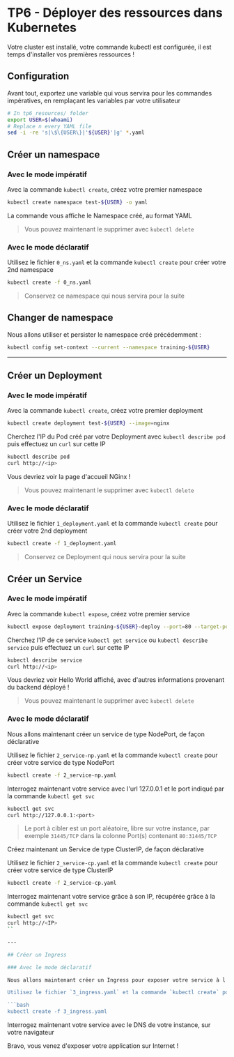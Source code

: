 # TP6 - Déployer des ressources dans Kubernetes

Votre cluster est installé, votre commande kubectl est configurée, il est temps d'installer vos premières ressources !

## Configuration

Avant tout, exportez une variable qui vous servira pour les commandes impératives, en remplaçant les variables par votre utilisateur

```bash
# In tp6_resources/ folder
export USER=$(whoami)
# Replace n every YAML file
sed -i -re 's|\$\{USER\}|'${USER}'|g' *.yaml
```

## Créer un namespace

### Avec le mode impératif 

Avec la commande `kubectl create`, créez votre premier namespace

```bash
kubectl create namespace test-${USER} -o yaml
```

La commande vous affiche le Namespace créé, au format YAML

> Vous pouvez maintenant le supprimer avec `kubectl delete`

### Avec le mode déclaratif

Utilisez le fichier `0_ns.yaml` et la commande `kubectl create` pour créer votre 2nd namespace

```bash
kubectl create -f 0_ns.yaml
```

> Conservez ce namespace qui nous servira pour la suite

## Changer de namespace

Nous allons utiliser et persister le namespace créé précédemment :

```bash
kubectl config set-context --current --namespace training-${USER}
```

---

## Créer un Deployment

### Avec le mode impératif 

Avec la commande `kubectl create`, créez votre premier deployment

```bash
kubectl create deployment test-${USER} --image=nginx
```

Cherchez l'IP du Pod créé par votre Deployment avec `kubectl describe pod` puis effectuez un `curl` sur cette IP

```bash
kubectl describe pod
curl http://<ip>
```

Vous devriez voir la page d'accueil NGinx !

> Vous pouvez maintenant le supprimer avec `kubectl delete`

### Avec le mode déclaratif

Utilisez le fichier `1_deployment.yaml` et la commande `kubectl create` pour créer votre 2nd deployment

```bash
kubectl create -f 1_deployment.yaml
```

> Conservez ce Deployment qui nous servira pour la suite

## Créer un Service

### Avec le mode impératif 

Avec la commande `kubectl expose`, créez votre premier service

```bash
kubectl expose deployment training-${USER}-deploy --port=80 --target-port=8080
```

Cherchez l'IP de ce service `kubectl get service` ou `kubectl describe service` puis effectuez un `curl` sur cette IP

```bash
kubectl describe service
curl http://<ip>
```

Vous devriez voir Hello World affiché, avec d'autres informations provenant du backend déployé !

> Vous pouvez maintenant le supprimer avec `kubectl delete`

### Avec le mode déclaratif

Nous allons maintenant créer un service de type NodePort, de façon déclarative

Utilisez le fichier `2_service-np.yaml` et la commande `kubectl create` pour créer votre service de type NodePort

```bash
kubectl create -f 2_service-np.yaml
```

Interrogez maintenant votre service avec l'url 127.0.0.1 et le port indiqué par la commande `kubectl get svc`

```bash
kubectl get svc
curl http://127.0.0.1:<port>
```

> Le port à cibler est un port aléatoire, libre sur votre instance, par exemple `31445/TCP` dans la colonne Port(s) contenant `80:31445/TCP`

Créez maintenant un Service de type ClusterIP, de façon déclarative

Utilisez le fichier `2_service-cp.yaml` et la commande `kubectl create` pour créer votre service de type ClusterIP

```bash
kubectl create -f 2_service-cp.yaml
```

Interrogez maintenant votre service grâce à son IP, récupérée grâce à la commande `kubectl get svc`

```bash
kubectl get svc
curl http://<IP>
``

---

## Créer un Ingress

### Avec le mode déclaratif

Nous allons maintenant créer un Ingress pour exposer votre service à l'extérieur de votre cluster

Utilisez le fichier `3_ingress.yaml` et la commande `kubectl create` pour créer votre Ingress

```bash
kubectl create -f 3_ingress.yaml
```

Interrogez maintenant votre service avec le DNS de votre instance, sur votre navigateur

Bravo, vous venez d'exposer votre application sur Internet !
